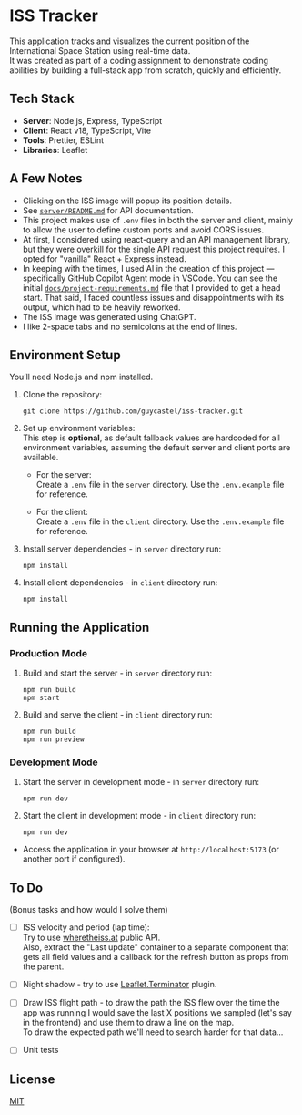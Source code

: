 # ISS Tracker

This application tracks and visualizes the current position of the International Space Station using real-time data.  
It was created as part of a coding assignment to demonstrate coding abilities by building a full-stack app from scratch, quickly and efficiently.

## Tech Stack

- **Server**: Node.js, Express, TypeScript  
- **Client**: React v18, TypeScript, Vite  
- **Tools**: Prettier, ESLint  
- **Libraries**: Leaflet  

## A Few Notes

- Clicking on the ISS image will popup its position details.
- See [`server/README.md`](server/README.md) for API documentation.
- This project makes use of `.env` files in both the server and client, mainly to allow the user to define custom ports and avoid CORS issues.  
- At first, I considered using react-query and an API management library, but they were overkill for the single API request this project requires. I opted for "vanilla" React + Express instead.  
- In keeping with the times, I used AI in the creation of this project — specifically GitHub Copilot Agent mode in VSCode. You can see the initial [`docs/project-requirements.md`](docs/project-requirements.md) file that I provided to get a head start. That said, I faced countless issues and disappointments with its output, which had to be heavily reworked.  
- The ISS image was generated using ChatGPT.
- I like 2-space tabs and no semicolons at the end of lines.

## Environment Setup

You’ll need Node.js and npm installed.

1. Clone the repository:
   ```
   git clone https://github.com/guycastel/iss-tracker.git
   ```

2. Set up environment variables:  
   This step is **optional**, as default fallback values are hardcoded for all environment variables, assuming the default server and client ports are available.

   - For the server:  
     Create a `.env` file in the `server` directory. Use the `.env.example` file for reference.

   - For the client:  
     Create a `.env` file in the `client` directory. Use the `.env.example` file for reference.

3. Install server dependencies - in `server` directory run:
   ```
   npm install
   ```

4. Install client dependencies - in `client` directory run:
   ```
   npm install
   ```

## Running the Application

### Production Mode

1. Build and start the server - in `server` directory run:
   ```
   npm run build
   npm start
   ```

2. Build and serve the client - in `client` directory run:
   ```
   npm run build
   npm run preview
   ```

### Development Mode

1. Start the server in development mode - in `server` directory run:
   ```
   npm run dev
   ```

2. Start the client in development mode - in `client` directory run:
   ```
   npm run dev
   ```

- Access the application in your browser at `http://localhost:5173` (or another port if configured).

## To Do
(Bonus tasks and how would I solve them)
- [ ] ISS velocity and period (lap time):  
      Try to use [wheretheiss.at](https://wheretheiss.at/w/developer) public API.  
      Also, extract the "Last update" container to a separate component that gets all field values and a callback for the refresh button as props from the parent.
      
- [ ] Night shadow - try to use [Leaflet.Terminator](https://github.com/joergdietrich/Leaflet.Terminator) plugin.

- [ ] Draw ISS flight path - to draw the path the ISS flew over the time the app was running I would save the last X positions we sampled (let's say in the frontend) and use them to draw a line on the map.  
      To draw the expected path we'll need to search harder for that data...
      
- [ ] Unit tests

## License

[MIT](LICENSE)


